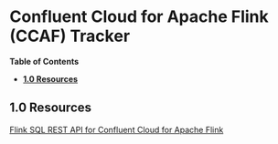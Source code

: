 # Confluent Cloud for Apache Flink (CCAF) Tracker

**Table of Contents**

<!-- toc -->
+ [**1.0 Resources**](#10-resources)
<!-- tocstop -->

## 1.0 Resources
[Flink SQL REST API for Confluent Cloud for Apache Flink](https://docs.confluent.io/cloud/current/flink/operate-and-deploy/flink-rest-api.html#flink-sql-rest-api-for-af-long)
